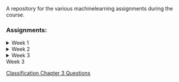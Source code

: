 A repository for the various machinelearning assignments during the course.  

### Assignments:
<details>
<summary>Week 1</summary>

<a href = "https://nbviewer.org/github/MBRzealand/MachineLearning/blob/main/Assignments/Python%20Basic%20No%201.ipynb?flush_cache=false">Python Basic No. 1</a>

<a href = "https://nbviewer.org/github/MBRzealand/MachineLearning/blob/main/Assignments/Panda%20Introduction.ipynb?flush_cache=false">Panda Introduction</a>

<a href = "https://nbviewer.org/github/MBRzealand/MachineLearning/blob/main/Assignments/Importing%20and%20working%20with%20datasets.ipynb?flush_cache=false">Importing and working with datasets</a>
</details>
<details>
<summary>Week 2</summary>

<a href = "https://nbviewer.org/github/MBRzealand/MachineLearning/blob/main/Assignments/Python%20Basic%20No%202.ipynb?flush_cache=false">Python Basic No. 2</a>

<a href = "https://nbviewer.org/github/MBRzealand/MachineLearning/blob/main/Assignments/Linear%20Regression.ipynb?flush_cache=false">Linear Regression</a>
</details>
<details>
<summary>Week 3</summary>

<a href = "https://nbviewer.org/github/MBRzealand/MachineLearning/blob/main/Assignments/Missing%20data%20%26%20linear%20regression.ipynb?flush_cache=false">Missing data & linear regression</a>

<a href = "https://nbviewer.org/github/MBRzealand/MachineLearning/blob/main/Assignments/Linear%20Regression%20Standard.ipynb?flush_cache=false">Linear Regression Standard</a>

<a href = "https://nbviewer.org/github/MBRzealand/MachineLearning/blob/main/Assignments/Regression%20Performance.ipynb?flush_cache=false">Regression Performance</a>
</details>

<summary>Week 3</summary>

<a href = "https://nbviewer.org/github/MBRzealand/MachineLearning/blob/main/Assignments/Classification%20Chapter%203%20Questions.ipynb?flush_cache=false">Classification Chapter 3 Questions</a>
</details>
